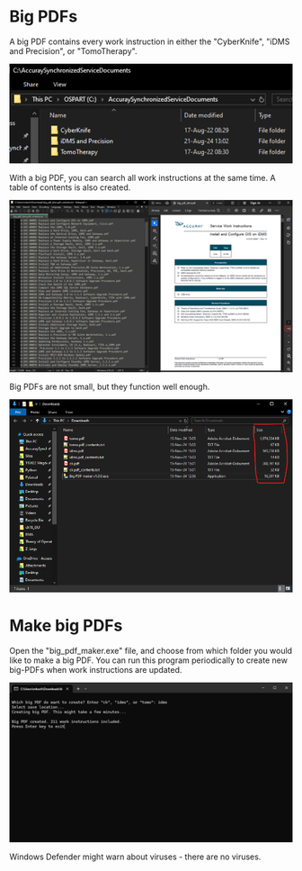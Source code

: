 # Big PDFs

A big PDF contains every work instruction in either the "CyberKnife", "iDMS and Precision", or "TomoTherapy".

![AccuraySynchronizedServiceDocuments](/images/sync_docs.png)

With a big PDF, you can search all work instructions at the same time. A table of contents is also created.

![Output Files](/images/output_files.png)

Big PDFs are not small, but they function well enough.

![Explorer](/images/explorer.png)

# Make big PDFs

Open the "big_pdf_maker.exe" file, and choose from which folder you would like to make a big PDF. You can run this program periodically to create new big-PDFs when work instructions are updated.

![CLI](/images/command_line.png)

Windows Defender might warn about viruses - there are no viruses.